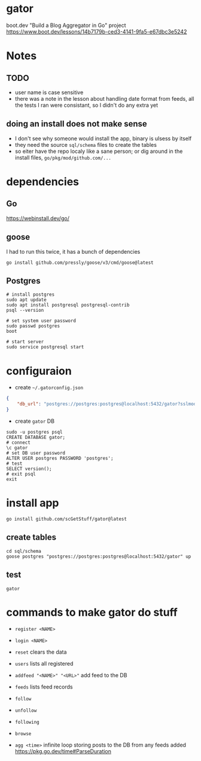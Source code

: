 # gator

boot.dev "Build a Blog Aggregator in Go" project  
https://www.boot.dev/lessons/14b7179b-ced3-4141-9fa5-e67dbc3e5242

# Notes

## TODO

-   user name is case sensitive
-   there was a note in the lesson about handling date format from feeds, all the tests I ran were consistant, so I didn't do any extra yet

## doing an install does not make sense

-   I don't see why someone would install the app, binary is ulsess by itself
-   they need the source `sql/schema` files to create the tables
-   so eiter have the repo localy like a sane person; or dig around in the install files, `go/pkg/mod/github.com/...`

# dependencies

## Go

https://webinstall.dev/go/

## goose

I had to run this twice, it has a bunch of dependencies

```shell
go install github.com/pressly/goose/v3/cmd/goose@latest
```

## Postgres

```shell
# install postgres
sudo apt update
sudo apt install postgresql postgresql-contrib
psql --version

# set system user password
sudo passwd postgres
boot

# start server
sudo service postgresql start
```

# configuraion

-   create `~/.gatorconfig.json`

```json
{
    "db_url": "postgres://postgres:postgres@localhost:5432/gator?sslmode=disable"
}
```

-   create `gator` DB

```shell
sudo -u postgres psql
CREATE DATABASE gator;
# connect
\c gator
# set DB user password
ALTER USER postgres PASSWORD 'postgres';
# test
SELECT version();
# exit psql
exit
```

# install app

```shell
go install github.com/scGetStuff/gator@latest
```

## create tables

```shell
cd sql/schema
goose postgres "postgres://postgres:postgres@localhost:5432/gator" up
```

## test

```shell
gator
```

# commands to make gator do stuff

-   `register <NAME>`
-   `login <NAME>`
-   `reset` clears the data
-   `users` lists all registered
-   `addfeed "<NAME>" "<URL>"` add feed to the DB
-   `feeds` lists feed records

-   `follow`
-   `unfollow`
-   `following`
-   `browse`

-   `agg <time>` infinite loop storing posts to the DB from any feeds added  
    https://pkg.go.dev/time#ParseDuration

